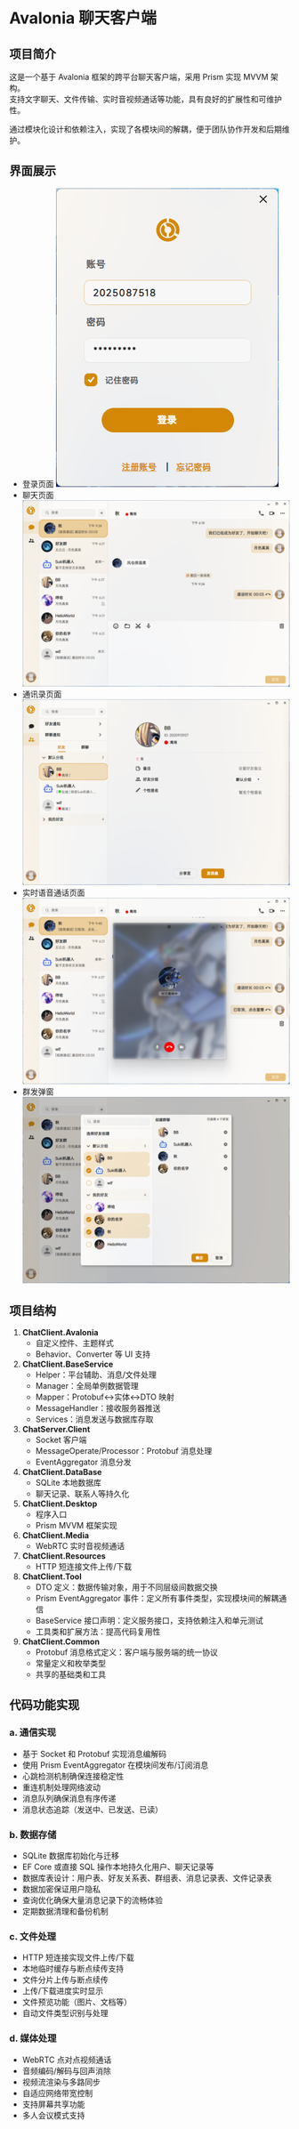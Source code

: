 # Avalonia 聊天客户端

## 项目简介
这是一个基于 Avalonia 框架的跨平台聊天客户端，采用 Prism 实现 MVVM 架构。  
支持文字聊天、文件传输、实时音视频通话等功能，具有良好的扩展性和可维护性。

通过模块化设计和依赖注入，实现了各模块间的解耦，便于团队协作开发和后期维护。

## 界面展示
- 登录页面
![登录页面](/Assets/LoginView.png)
- 聊天页面
![聊天页面](/Assets/ChatView.png)
- 通讯录页面
![通讯录用户信息页面](/Assets/ContactView_UserDetail.png)
- 实时语音通话页面
![实时语音通话页面](/Assets/Call.png)  
- 群发弹窗
![群发弹窗](/Assets/CreateGroup.png)

## 项目结构
1. **ChatClient.Avalonia**  
   - 自定义控件、主题样式  
   - Behavior、Converter 等 UI 支持  
2. **ChatClient.BaseService**  
   - Helper：平台辅助、消息/文件处理  
   - Manager：全局单例数据管理  
   - Mapper：Protobuf↔实体↔DTO 映射  
   - MessageHandler：接收服务器推送  
   - Services：消息发送与数据库存取  
3. **ChatServer.Client**  
   - Socket 客户端  
   - MessageOperate/Processor：Protobuf 消息处理  
   - EventAggregator 消息分发  
4. **ChatClient.DataBase**  
   - SQLite 本地数据库  
   - 聊天记录、联系人等持久化  
5. **ChatClient.Desktop**  
   - 程序入口  
   - Prism MVVM 框架实现  
6. **ChatClient.Media**  
   - WebRTC 实时音视频通话  
7. **ChatClient.Resources**  
   - HTTP 短连接文件上传/下载  
8. **ChatClient.Tool**  
   - DTO 定义：数据传输对象，用于不同层级间数据交换
   - Prism EventAggregator 事件：定义所有事件类型，实现模块间的解耦通信
   - BaseService 接口声明：定义服务接口，支持依赖注入和单元测试
   - 工具类和扩展方法：提高代码复用性
9. **ChatClient.Common**  
   - Protobuf 消息格式定义：客户端与服务端的统一协议
   - 常量定义和枚举类型
   - 共享的基础类和工具

## 代码功能实现
### a. 通信实现
- 基于 Socket 和 Protobuf 实现消息编解码  
- 使用 Prism EventAggregator 在模块间发布/订阅消息
- 心跳检测机制确保连接稳定性
- 重连机制处理网络波动
- 消息队列确保消息有序传递
- 消息状态追踪（发送中、已发送、已读）

### b. 数据存储
- SQLite 数据库初始化与迁移  
- EF Core 或直接 SQL 操作本地持久化用户、聊天记录等
- 数据库表设计：用户表、好友关系表、群组表、消息记录表、文件记录表
- 数据加密保证用户隐私
- 查询优化确保大量消息记录下的流畅体验
- 定期数据清理和备份机制

### c. 文件处理
- HTTP 短连接实现文件上传/下载  
- 本地临时缓存与断点续传支持  
- 文件分片上传与断点续传
- 上传/下载进度实时显示
- 文件预览功能（图片、文档等）
- 自动文件类型识别与处理

### d. 媒体处理
- WebRTC 点对点视频通话  
- 音频编码/解码与回声消除  
- 视频流渲染与多路同步
- 自适应网络带宽控制
- 支持屏幕共享功能
- 多人会议模式支持